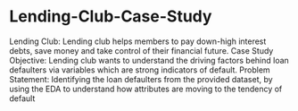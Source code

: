 # Lending-Club-Case-Study
 Lending Club: Lending club helps members to pay down-high interest  debts, save money and take control of their financial future. Case Study Objective: Lending club wants to understand the driving  factors behind loan defaulters via variables which are strong indicators  of default. Problem Statement: Identifying the loan defaulters from the provided  dataset, by using the EDA to understand how attributes are moving to  the tendency of default
